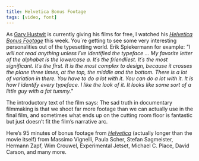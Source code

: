 ```yaml
---
title: Helvetica Bonus Footage
tags: [video, font]
---
```

As [Gary Hustwit](https://www.hustwit.com) is currently giving his films for free, I watched his *[Helvetica Bonus Footage](https://www.ohyouprettythings.com/free)* this week. You´re getting to see some very interesting personalities out of the typesetting world. Erik Spiekermann for example: *"I will not read anything unless I´ve identified the typeface … My favorite letter of the alphabet is the lowercase a. It´s the friendliest. It´s the most significant. It´s the first. It is the most complex to design, because it crosses the plane three times, at the top, the middle and the bottom. There is a lot of variation in there. You have to do a lot with it. You can do a lot with it. It is how I identify every typeface. I like the look of it. It looks like some sort of a little guy with a fat tummy."*

The introductory text of the film says: The sad truth in documentary filmmaking is that we shoot far more footage than we can actually use in the final film, and sometimes what ends up on the cutting room floor is fantastic but just doesn’t fit the film’s narrative arc.

Here’s 95 minutes of bonus footage from *[Helvetica](https://vimeo.com/ondemand/helvetica3)* (actually longer than the movie itself) from Massimo Vignelli, Paula Scher, Stefan Sagmeister, Hermann Zapf, Wim Crouwel, Experimental Jetset, Michael C. Place, David Carson, and many more.
